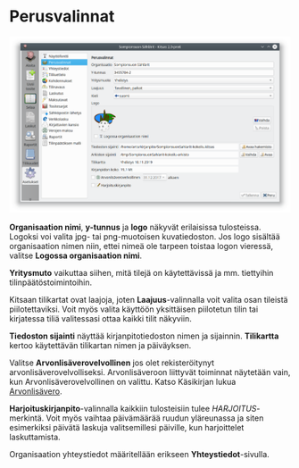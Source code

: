# Perusvalinnat

![](perusvalinnat.png)

**Organisaation nimi**, **y-tunnus** ja **logo** näkyvät erilaisissa tulosteissa. Logoksi voi valita jpg- tai png-muotoisen kuvatiedoston. Jos logo sisältää organisaation nimen niin, ettei nimeä ole tarpeen toistaa logon vieressä, valitse **Logossa organisaation nimi**.

**Yritysmuto** vaikuttaa siihen, mitä tilejä on käytettävissä ja mm. tiettyihin tilinpäätöstoimintoihin.

Kitsaan tilikartat ovat laajoja, joten **Laajuus**-valinnalla voit valita osan tileistä piilotettaviksi. Voit myös valita käyttöön yksittäisen piilotetun tilin tai kirjatessa tiliä valitessasi ottaa kaikki tilit näkyviin.

**Tiedoston sijainti** näyttää kirjanpitotiedoston nimen ja sijainnin. **Tilikartta** kertoo käytettävän tilikartan nimen ja päiväyksen.

Valitse **Arvonlisäverovelvollinen** jos olet rekisteröitynyt arvonlisäverovelvolliseksi. Arvonlisäveroon liittyvät toiminnat näytetään vain, kun Arvonlisäverovelvollinen on valittu. Katso Käsikirjan lukua [Arvonlisävero](/alv).

**Harjoituskirjanpito**-valinnalla kaikkiin tulosteisiin tulee *HARJOITUS*-merkintä. Voit myös vaihtaa päivämäärää ruudun yläreunassa ja siten esimerkiksi päivätä laskuja valitsemillesi päiville, kun harjoittelet laskuttamista.

Organisaation yhteystiedot määritellään erikseen **Yhteystiedot**-sivulla.
